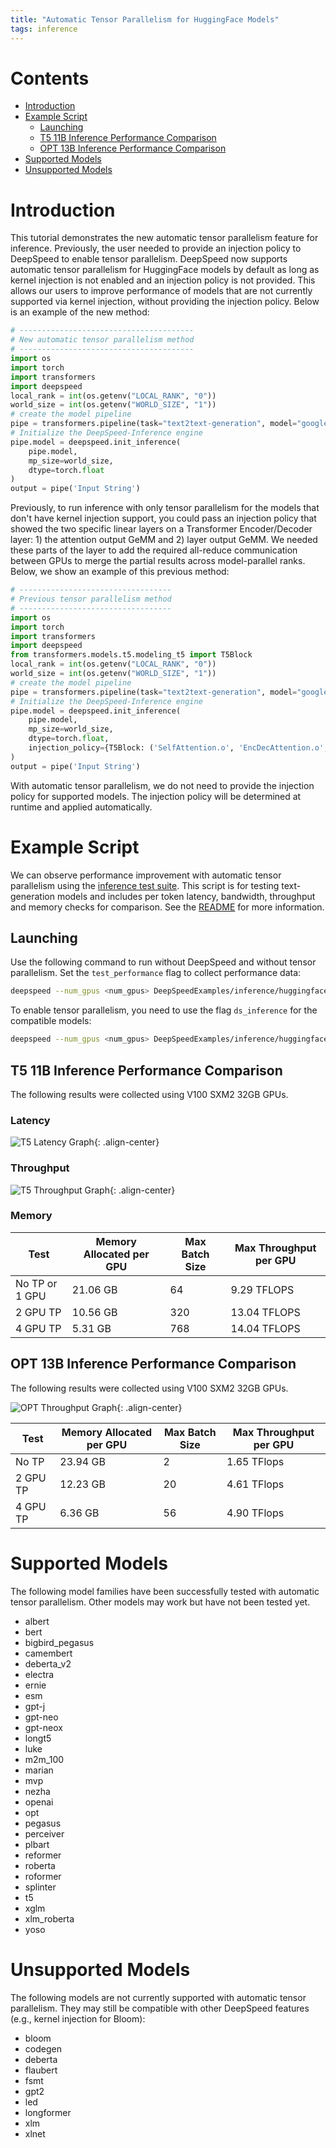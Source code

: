```yaml
---
title: "Automatic Tensor Parallelism for HuggingFace Models"
tags: inference
---
```


# Contents
   * [Introduction](#introduction)
   * [Example Script](#example-script)
        * [Launching](#launching)
        * [T5 11B Inference Performance Comparison](#t5-11b-inference-performance-comparison)
        * [OPT 13B Inference Performance Comparison](#opt-13b-inference-performance-comparison)
   * [Supported Models](#supported-models)
   * [Unsupported Models](#unsupported-models)

# Introduction
This tutorial demonstrates the new automatic tensor parallelism feature for inference. Previously, the user needed to provide an injection policy to DeepSpeed to enable tensor parallelism. DeepSpeed now supports automatic tensor parallelism for HuggingFace models by default as long as kernel injection is not enabled and an injection policy is not provided. This allows our users to improve performance of models that are not currently supported via kernel injection, without providing the injection policy. Below is an example of the new method:

```python
# ---------------------------------------
# New automatic tensor parallelism method
# ---------------------------------------
import os
import torch
import transformers
import deepspeed
local_rank = int(os.getenv("LOCAL_RANK", "0"))
world_size = int(os.getenv("WORLD_SIZE", "1"))
# create the model pipeline
pipe = transformers.pipeline(task="text2text-generation", model="google/t5-v1_1-small", device=local_rank)
# Initialize the DeepSpeed-Inference engine
pipe.model = deepspeed.init_inference(
    pipe.model,
    mp_size=world_size,
    dtype=torch.float
)
output = pipe('Input String')
```

Previously, to run inference with only tensor parallelism for the models that don't have kernel injection support, you could pass an injection policy that showed the two specific linear layers on a Transformer Encoder/Decoder layer: 1) the attention output GeMM and 2) layer output GeMM. We needed these parts of the layer to add the required all-reduce communication between GPUs to merge the partial results across model-parallel ranks. Below, we show an example of this previous method:

```python
# ----------------------------------
# Previous tensor parallelism method
# ----------------------------------
import os
import torch
import transformers
import deepspeed
from transformers.models.t5.modeling_t5 import T5Block
local_rank = int(os.getenv("LOCAL_RANK", "0"))
world_size = int(os.getenv("WORLD_SIZE", "1"))
# create the model pipeline
pipe = transformers.pipeline(task="text2text-generation", model="google/t5-v1_1-small", device=local_rank)
# Initialize the DeepSpeed-Inference engine
pipe.model = deepspeed.init_inference(
    pipe.model,
    mp_size=world_size,
    dtype=torch.float,
    injection_policy={T5Block: ('SelfAttention.o', 'EncDecAttention.o', 'DenseReluDense.wo')}
)
output = pipe('Input String')
```

With automatic tensor parallelism, we do not need to provide the injection policy for supported models. The injection policy will be determined at runtime and applied automatically.


# Example Script

We can observe performance improvement with automatic tensor parallelism using the [inference test suite](https://github.com/microsoft/DeepSpeedExamples/blob/master/inference/huggingface/text-generation/inference-test.py). This script is for testing text-generation models and includes per token latency, bandwidth, throughput and memory checks for comparison. See the [README](https://github.com/microsoft/DeepSpeedExamples/tree/master/inference/huggingface/text-generation#deepspeed-huggingface-text-generation-examples) for more information.


## Launching

Use the following command to run without DeepSpeed and without tensor parallelism. Set the `test_performance` flag to collect performance data:

```bash
deepspeed --num_gpus <num_gpus> DeepSpeedExamples/inference/huggingface/text-generation/inference-test.py --name <model> --batch_size <batch_size> --test_performance
```


To enable tensor parallelism, you need to use the flag `ds_inference` for the compatible models:

```bash
deepspeed --num_gpus <num_gpus> DeepSpeedExamples/inference/huggingface/text-generation/inference-test.py --name <model> --batch_size <batch_size> --test_performance --ds_inference
```

## T5 11B Inference Performance Comparison

The following results were collected using V100 SXM2 32GB GPUs.

### Latency

![T5 Latency Graph](/assets/images/auto-tp-chart-latency.png){: .align-center}

### Throughput

![T5 Throughput Graph](/assets/images/auto-tp-chart-throughput.png){: .align-center}

### Memory

| Test           | Memory Allocated per GPU   | Max Batch Size | Max Throughput per GPU |
| -------------- | -------------------------- | -------------- | ---------------------- |
| No TP or 1 GPU | 21.06 GB                   | 64             | 9.29 TFLOPS            |
| 2 GPU TP       | 10.56 GB                   | 320            | 13.04 TFLOPS           |
| 4 GPU TP       | 5.31 GB                    | 768            | 14.04 TFLOPS           |

## OPT 13B Inference Performance Comparison

The following results were collected using V100 SXM2 32GB GPUs.

![OPT Throughput Graph](/assets/images/auto-tp-chart-opt-throughput.png){: .align-center}

| Test       | Memory Allocated per GPU   | Max Batch Size   | Max Throughput per GPU   |
| ---------- | -------------------------- | ---------------- | ------------------------ |
| No TP      | 23.94 GB                   | 2                | 1.65 TFlops              |
| 2 GPU TP   | 12.23 GB                   | 20               | 4.61 TFlops              |
| 4 GPU TP   | 6.36 GB                    | 56               | 4.90 TFlops              |

# Supported Models

The following model families have been successfully tested with automatic tensor parallelism. Other models may work but have not been tested yet.

- albert
- bert
- bigbird_pegasus
- camembert
- deberta_v2
- electra
- ernie
- esm
- gpt-j
- gpt-neo
- gpt-neox
- longt5
- luke
- m2m_100
- marian
- mvp
- nezha
- openai
- opt
- pegasus
- perceiver
- plbart
- reformer
- roberta
- roformer
- splinter
- t5
- xglm
- xlm_roberta
- yoso

# Unsupported Models

The following models are not currently supported with automatic tensor parallelism. They may still be compatible with other DeepSpeed features (e.g., kernel injection for Bloom):

- bloom
- codegen
- deberta
- flaubert
- fsmt
- gpt2
- led
- longformer
- xlm
- xlnet

